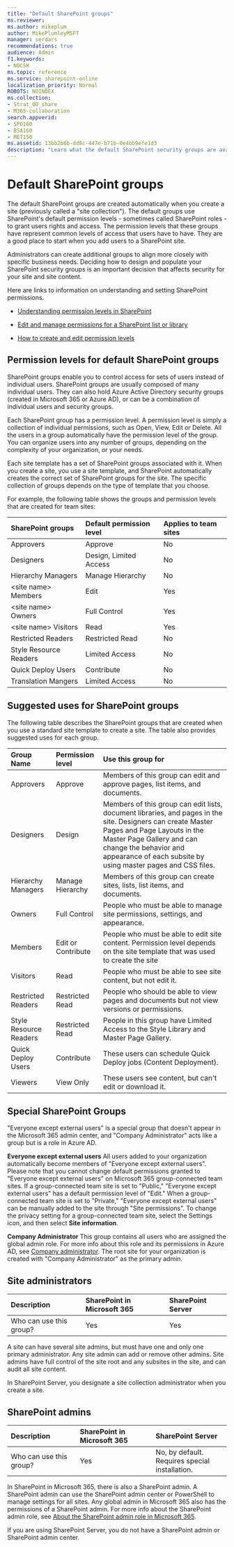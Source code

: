 ```yaml
---
title: "Default SharePoint groups"
ms.reviewer: 
ms.author: mikeplum
author: MikePlumleyMSFT
manager: serdars
recommendations: true
audience: Admin
f1.keywords:
- NOCSH
ms.topic: reference
ms.service: sharepoint-online
localization_priority: Normal
ROBOTS: NOINDEX
ms.collection:  
- Strat_OD_share
- M365-collaboration
search.appverid:
- SPO160
- BSA160
- MET150
ms.assetid: 13bb2b6b-dd8c-447e-b71b-0e4bb9efe1d3
description: "Learn what the default SharePoint security groups are available for SharePoint sites in Microsoft 365."
---
```


# Default SharePoint groups

The default SharePoint groups are created automatically when you create a site (previously called a "site collection"). The default groups use SharePoint's default permission levels - sometimes called SharePoint roles - to grant users rights and access. The permission levels that these groups have represent common levels of access that users have to have. They are a good place to start when you add users to a SharePoint site. 
  
Administrators can create additional groups to align more closely with specific business needs. Deciding how to design and populate your SharePoint security groups is an important decision that affects security for your site and site content. 
  
Here are links to information on understanding and setting SharePoint permissions.
  
- [Understanding permission levels in SharePoint](./understanding-permission-levels.md)
    
- [Edit and manage permissions for a SharePoint list or library](https://support.office.com/article/02D770F3-59EB-4910-A608-5F84CC297782)
    
- [How to create and edit permission levels](./how-to-create-and-edit-permission-levels.md)
    
## Permission levels for default SharePoint groups
<a name="__toc352237424"> </a>

SharePoint groups enable you to control access for sets of users instead of individual users. SharePoint groups are usually composed of many individual users. They can also hold Azure Active Directory security groups (created in Microsoft 365 or Azure AD), or can be a combination of individual users and security groups. 
  
Each SharePoint group has a permission level. A permission level is simply a collection of individual permissions, such as Open, View, Edit or Delete. All the users in a group automatically have the permission level of the group. You can organize users into any number of groups, depending on the complexity of your organization, or your needs.
  
Each site template has a set of SharePoint groups associated with it. When you create a site, you use a site template, and SharePoint automatically creates the correct set of SharePoint groups for the site. The specific collection of groups depends on the type of template that you choose. 
  
For example, the following table shows the groups and permission levels that are created for team sites:
  
|**SharePoint groups**|**Default permission level**|**Applies to team sites**|
|:-----|:-----|:-----|
|Approvers  <br/> |Approve  <br/> |No  <br/> |
|Designers  <br/> |Design, Limited Access  <br/> |No  <br/> |
|Hierarchy Managers  <br/> |Manage Hierarchy  <br/> |No  <br/> |
|\<site name\> Members  <br/> |Edit  <br/> |Yes  <br/> |
|\<site name\> Owners  <br/> |Full Control  <br/> |Yes  <br/> |
|\<site name\> Visitors  <br/> |Read  <br/> |Yes  <br/> |
|Restricted Readers  <br/> |Restricted Read  <br/> |No  <br/> |
|Style Resource Readers  <br/> |Limited Access  <br/> |No  <br/> |
|Quick Deploy Users  <br/> |Contribute  <br/> |No  <br/> |
|Translation Mangers  <br/> |Limited Access  <br/> |No  <br/> |
   
## Suggested uses for SharePoint groups
<a name="__toc352237425"> </a>

The following table describes the SharePoint groups that are created when you use a standard site template to create a site. The table also provides suggested uses for each group.
  
|**Group Name**|**Permission level**|**Use this group for**|
|:-----|:-----|:-----|
|Approvers  <br/> |Approve  <br/> |Members of this group can edit and approve pages, list items, and documents.  <br/> |
|Designers  <br/> |Design  <br/> |Members of this group can edit lists, document libraries, and pages in the site. Designers can create Master Pages and Page Layouts in the Master Page Gallery and can change the behavior and appearance of each subsite by using master pages and CSS files.  <br/> |
|Hierarchy Managers  <br/> |Manage Hierarchy  <br/> |Members of this group can create sites, lists, list items, and documents.  <br/> |
|Owners  <br/> |Full Control  <br/> |People who must be able to manage site permissions, settings, and appearance.  <br/> |
|Members  <br/> |Edit or Contribute  <br/> |People who must be able to edit site content. Permission level depends on the site template that was used to create the site  <br/> |
|Visitors  <br/> |Read  <br/> |People who must be able to see site content, but not edit it.  <br/> |
|Restricted Readers  <br/> |Restricted Read  <br/> |People who should be able to view pages and documents but not view versions or permissions.  <br/> |
|Style Resource Readers  <br/> |Restricted Read  <br/> |People in this group have Limited Access to the Style Library and Master Page Gallery.  <br/> |
|Quick Deploy Users  <br/> |Contribute  <br/> |These users can schedule Quick Deploy jobs (Content Deployment).  <br/> |
|Viewers  <br/> |View Only  <br/> |These users see content, but can't edit or download it.  <br/> |
   
## Special SharePoint Groups
<a name="__toc352237426"> </a>
<a name="__toc339377366"> </a>

"Everyone except external users" is a special group that doesn't appear in the Microsoft 365 admin center, and "Company Administrator" acts like a group but is a role in Azure AD. 
  
 **Everyone except external users** All users added to your organization automatically become members of "Everyone except external users". Please note that you cannot change default permissions granted to "Everyone except external users" on Microsoft 365 group-connected team sites. If a group-connected team site is set to "Public," "Everyone except external users" has a default permission level of "Edit." When a group-connected team site is set to "Private," "Everyone except external users" can be manually added to the site through "Site permissions". To change the privacy setting for a group-connected team site, select the Settings icon, and then select **Site information**.  
  
 **Company Administrator** This group contains all users who are assigned the global admin role. For more info about this role and its permissions in Azure AD, see [Company administrator](/azure/active-directory/users-groups-roles/directory-assign-admin-roles#company-administrator). The root site for your organization is created with "Company Administrator" as the primary admin. 
  
## Site administrators 
  
|**Description**|**SharePoint in Microsoft 365**|**SharePoint Server**|
|:-----|:-----|:-----|
|Who can use this group?  <br/> |Yes  <br/> |Yes  <br/> |
   
A site can have several site admins, but must have one and only one primary administrator. Any site admin can add or remove other admins. Site admins have full control of the site root and any subsites in the site, and can audit all site content. 
  
In SharePoint Server, you designate a site collection administrator when you create a site.
  
## SharePoint admins
  
|**Description**|**SharePoint in Microsoft 365**|**SharePoint Server**|
|:-----|:-----|:-----|
|Who can use this group?  <br/> |Yes  <br/> |No, by default.  <br/> Requires special installation.  <br/> |
   
In SharePoint in Microsoft 365, there is also a SharePoint admin. A SharePoint admin can use the SharePoint admin center or PowerShell to manage settings for all sites. Any global admin in Microsoft 365 also has the permissions of a SharePoint admin. For more info about the SharePoint admin role, see [About the SharePoint admin role in Microsoft 365](sharepoint-admin-role.md).
    
If you are using SharePoint Server, you do not have a SharePoint admin or SharePoint admin center.
